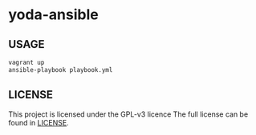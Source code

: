 yoda-ansible
============

USAGE
-----
```bash
vagrant up
ansible-playbook playbook.yml
```

LICENSE
-------
This project is licensed under the GPL-v3 licence
The full license can be found in [LICENSE](LICENSE).